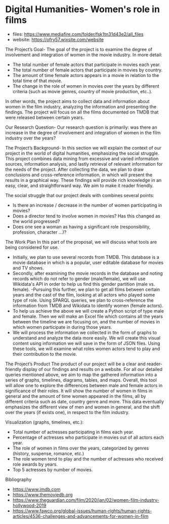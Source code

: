 # Digital Humanities- Women's role in films
- files: https://www.mediafire.com/folder/fsk1tn31d43e2/all_files
- website: https://ofry57.wixsite.com/website

The Project’s Goal- 
The goal of the project is to examine the degree of involvement and integration of women in the movie industry. In more detail: 

-	The total number of female actors that participate in movies each year.
-	The total number of female actors that participate in movies by country.
-	The amount of time female actors appears in a movie in relation to the total time of that movie.
-	The change in the role of women in movies over the years by different criteria (such as movie genres, country of movie production, etc..). 

In other words, the project aims to collect data and information about women in the film industry, analyzing the information and presenting the findings.
The project will focus on all the films documented on TMDB that were released between certain years.

Our Research Question-
Our research question is primarily: was there an increase in the degree of involvement and integration of women in the film industry over the years?

The Project’s Background- 
In this section we will explain the context of our project in the world of digital humanities, emphasizing the social struggle. 
This project combines data mining from excessive and varied information sources, information analysis, and lastly retrieval of relevant information for the needs of the project. After collecting the data, we plan to draw conclusions and cross-reference information, in which will present the results in a graphical way. These findings will provide rich knowledge in an easy, clear, and straightforward way. We aim to make it reader friendly. 

The social struggle that our project deals with combines several points:
- Is there an increase / decrease in the number of women participating in movies?
- Does a director tend to involve women in movies? Has this changed as the world progressed?
- Does one see a woman as having a significant role (responsibility, profession, character ...)?

The Work Plan 
In this part of the proposal, we will discuss what tools are being considered for use.
- Initially, we plan to use several records from TMDB. This database is a movie database in which is a popular, user editable database for movies and TV shows.
- Secondly, after examining the movie records in the database and noting records which do not refer to gender (male/female), we will use Wikidata's API in order to help us find this gender partition (male vs. female). 
-Pursuing this further, we plan to get all films between certain years and the cast of the film, looking at all actors who played some type of role. Using SPARQL queries, we plan to cross-reference the information from TMDB and Wikidata to identify women (female actors). 
- To help us achieve the above we will create a Python script of type male and female. Then we will make an Excel file which contains all the years between the timeline we are focusing on, and the number of movies in which women participate in during those years.
- We will process the information we collected in the form of graphs to understand and analyze the data more easily. We will create this visual content using information we will save in the form of JSON files.
Using these tools, we will examine what roles women actors tend to play and their contribution to the movie. 

The Project’s Product
The product of our project will be a clear and reader-friendly display of our findings and results on a website.
For all our detailed queries mentioned above, we aim to map the gathered information into a series of graphs, timelines, diagrams, tables, and maps. 
Overall, this tool will allow one to explore the differences between male and female actors in significance of their roles. It will show the number of women in films in general and the amount of time women appeared in the films, all by different criteria such as date, country genre and more. This data eventually emphasizes the different view of men and women in general, and the shift over the years (if exists one), in respect to the film industry.

Visualization (graphs, timelines, etc.):
- Total number of actresses participating in films each year.
- Percentage of actresses who participate in movies out of all actors each year.
- The role of women in films over the years, categorized by genres (history, suspense, romance, etc.)
- The role women tend to play and the number of actresses who received role awards by years.
- Top 5 actresses by number of movies. 

Bibliography
- https://www.imdb.com
- https://www.themoviedb.org
- https://www.theguardian.com/film/2020/jan/02/women-film-industry-hollywood-2019
- https://www.fawco.org/global-issues/human-rights/human-rights-articles/4536-challenges-and-advancements-for-women-in-film

